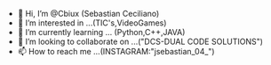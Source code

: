 - 👋 Hi, I’m @Cbiux (Sebastian Ceciliano)
- 👀 I’m interested in ...(TIC's,VideoGames)
- 🌱 I’m currently learning ... (Python,C++,JAVA)
- 💞️ I’m looking to collaborate on ...("DCS-DUAL CODE SOLUTIONS")
- 📫 How to reach me ...(INSTAGRAM:"jsebastian_04_")

<!---
Cbiux/Cbiux is a ✨ special ✨ repository because its `README.md` (this file) appears on your GitHub profile.
You can click the Preview link to take a look at your changes.
--->

